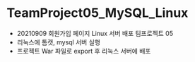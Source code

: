 # TeamProject05_MySQL_Linux
- 20210909 회원가입 페이지 Linux 서버 배포 팀프로젝트 05
- 리눅스에 톰캣, mysql 서버 실행
- 프로젝트 War 파일로 export 후 리눅스 서버에 배포
